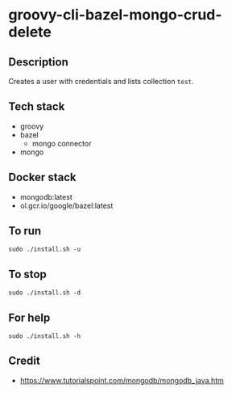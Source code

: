 # groovy-cli-bazel-mongo-crud-delete

## Description
Creates a user with credentials
and lists collection `test`.

## Tech stack
- groovy
- bazel
  - mongo connector
- mongo

## Docker stack
- mongodb:latest
- ol.gcr.io/google/bazel:latest

## To run
`sudo ./install.sh -u`

## To stop
`sudo ./install.sh -d`

## For help
`sudo ./install.sh -h`

## Credit
- https://www.tutorialspoint.com/mongodb/mongodb_java.htm
